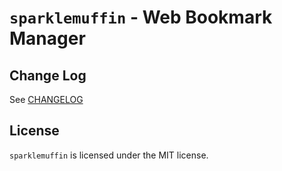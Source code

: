 # `sparklemuffin` - Web Bookmark Manager
## Change Log

See [CHANGELOG](./CHANGELOG.md)

## License

`sparklemuffin` is licensed under the MIT license.
